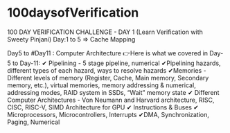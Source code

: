 # 100daysofVerification
100 DAY VERIFICATION CHALLENGE - DAY 1 (Learn Verification with Sweety Pinjani) 
Day:1 to 5 => Cache Mapping


Day5 to #Day11 : Computer Architecture
👉Here is what we covered in Day-5 to Day-11:
✔ Pipelining - 5 stage pipeline, numerical
✔Pipelining hazards, different types of each hazard, ways to resolve hazards
✔Memories - Different levels of memory (Register, Cache, Main memory, Secondary memory, etc.), virtual memories, memory addressing & numerical, addressing modes, RAID system in SSDs, “Wait” memory state
✔ Different Computer Architectures - Von Neumann and Harvard architecture, RISC, CISC, RISC-V, SIMD Architecture for GPU
✔ Instructions & Buses
✔ Microprocessors, Microcontrollers, Interrupts
✔DMA, Synchronization, Paging, Numerical
